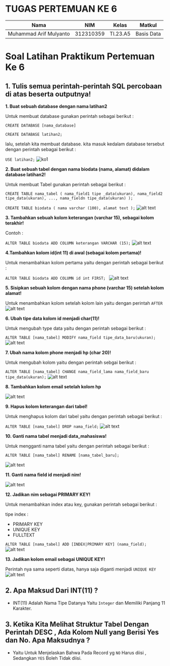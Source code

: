 # TUGAS PERTEMUAN KE 6 
|**Nama**|**NIM**|**Kelas**|**Matkul**|
|----|---|-----|------|
|Muhammad Arif Mulyanto|312310359|TI.23.A5|Basis Data|

# Soal Latihan Praktikum Pertemuan Ke 6
## 1. Tulis semua perintah-perintah SQL percobaan di atas beserta outputnya!
**1. Buat sebuah database dengan nama latihan2**

Untuk membuat database gunakan perintah sebagai berikut :

`CREATE DATABASE [nama_database]`

`CREATE DATABASE latihan2;`

lalu, setelah kita membuat database. kita masuk kedalam database tersebut dengan perintah sebagai berikut :

`USE latihan2;`
![ko1](https://github.com/MuhArifyanto/MySQL1/assets/147913440/59ec93e1-dd60-4174-9e96-5b0524539d67)


**2. Buat sebuah tabel dengan nama biodata (nama, alamat) didalam database latihan2!**

Untuk membuat Tabel gunakan perintah sebagai berikut :

`CREATE TABLE nama_tabel (
    nama_field1 tipe _data(ukuran), nama_field2 tipe_data(ukuran), ..., nama_fieldn tipe_data(ukuran)
    );`

`CREATE TABLE biodata (
    nama varchar (100),
    alamat text
    );`
![alt text](ko2-1.png)

**3. Tambahkan sebuah kolom keterangan (varchar 15), sebagai kolom terakhir!**

Contoh :

`ALTER TABLE biodata ADD COLUMN keterangan VARCHAR (15);`
![alt text](ko3.png)

**4.Tambahkan kolom id(int 11) di awal (sebagai kolom pertama)!**

Untuk menambahkan kolom pertama yaitu dengan perintah sebagai berikut :

`ALTER TABLE biodata ADD COLUMN id int FIRST; `
![alt text](ko4.png)

**5. Sisipkan sebuah kolom dengan nama phone (varchar 15) setelah kolom alamat!**

Untuk menambahkan kolom setelah kolom lain yaitu dengan perintah `AFTER`
![alt text](ko5-1.png)

**6. Ubah tipe data kolom id menjadi char(11)!**

Untuk mengubah type data yaitu dengan perintah sebagai berikut :

`ALTER TABLE [nama_tabel] MODIFY nama_field tipe_data_baru(ukuran);`
![alt text](ko6.png)

**7. Ubah nama kolom phone menjadi hp (char 20)!**

Untuk mengubah kolom yaitu dengan perintah sebgai berikut :

`ALTER TABLE [nama_tabel] CHANGE nama_field_lama nama_field_baru tipe_data(ukuran);`
![alt text](ko7.png)

**8. Tambahkan kolom email setelah kolom hp**

![alt text](ko8.png)

**9. Hapus kolom keterangan dari tabel!**

Untuk menghapus kolom dari tabel yaitu dengan perintah sebagai berikut :

`ALTER TABLE [nama_tabel] DROP nama_field;`
![alt text](ko9.png)

**10. Ganti nama tabel menjadi data_mahasiswa!**

Untuk mengganti nama tabel yaitu dengan perintah sebagai berikut :

`ALTER TABLE [nama_tabel] RENAME [nama_tabel_baru];`

![alt text](ko10.png)

**11. Ganti nama field id menjadi nim!**

![alt text](ko11.png)

**12. Jadikan nim sebagai PRIMARY KEY!**

Untuk menambahkan index atau key, gunakan perintah sebagai berikut :

tipe index :

- PRIMARY KEY
- UNIQUE KEY
- FULLTEXT

`ALTER TABLE [nama_tabel] ADD [INDEX|PRIMARY KEY] (nama_field);`
![alt text](ko12.png)

**13. Jadikan kolom email sebagai UNIQUE KEY!**

Perintah nya sama seperti diatas, hanya saja diganti menjadi `UNIQUE KEY`
![alt text](ko13.png)

## 2. Apa Maksud Dari INT(11) ?

- INT(11) Adalah Nama Tipe Datanya Yaitu `Integer` dan Memiliki Panjang 11 Karakter.

## 3. Ketika Kita Melihat Struktur Tabel Dengan Perintah DESC , Ada Kolom Null yang Berisi Yes dan No. Apa Maksudnya ?

- Yaitu Untuk Menjelaskan Bahwa Pada Record yg `NO` Harus diisi , Sedangkan `YES` Boleh Tidak diisi.
